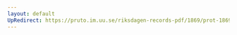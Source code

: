 ```yaml
---
layout: default
UpRedirect: https://pruto.im.uu.se/riksdagen-records-pdf/1869/prot-1869--fk--116/prot-1869--fk--116_002.pdf
---
```

